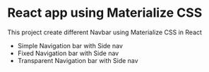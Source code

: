 # React app using Materialize CSS

This project create different Navbar using Materialize CSS in React

- Simple Navigation bar with Side nav
- Fixed Navigation bar with Side nav
- Transparent Navigation bar with Side nav
